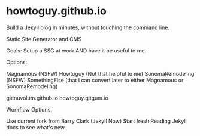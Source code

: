 # howtoguy.github.io
Build a Jekyll blog in minutes, without touching the command line.

Static Site Generator and CMS

Goals: Setup a SSG at work AND have it be useful to me.

Options:

Magnamous (NSFW) 
Howtoguy (Not that helpful to me) 
SonomaRemodeling (NSFW) 
SomethingElse (that I can convert later to either Magnamous or SonomaRemodeling) 

glenuvolum.github.io 
howtoguy.gitgum.io 

Workflow Options: 

Use current fork from Barry Clark (Jekyll Now) 
Start fresh 
Reading Jekyll docs to see what's new 
